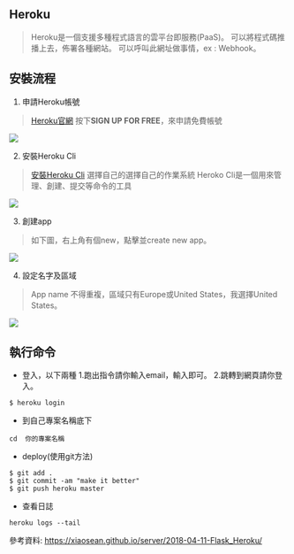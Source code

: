 ## Heroku
>Heroku是一個支援多種程式語言的雲平台即服務(PaaS)。
可以將程式碼推播上去，佈署各種網站。
可以呼叫此網址做事情，ex : Webhook。
## 安裝流程
1. 申請Heroku帳號
>[Heroku官網](https://www.heroku.com/)
按下**SIGN UP FOR FREE**，來申請免費帳號

![](https://i.imgur.com/knYjJEn.jpg)

2. 安裝Heroku Cli
>[安裝Heroku Cli](https://devcenter.heroku.com/articles/getting-started-with-python#set-up)
>選擇自己的選擇自己的作業系統
>Heroko Cli是一個用來管理、創建、提交等命令的工具

![](https://i.imgur.com/ICIlvze.jpg)

3. 創建app
>如下圖，右上角有個new，點擊並create new app。

![](https://i.imgur.com/nMsoUJq.jpg)

4. 設定名字及區域
>App name 不得重複，區域只有Europe或United States，我選擇United States。

![](https://i.imgur.com/EutF68S.jpg)

## 執行命令
* 登入，以下兩種
1.跑出指令請你輸入email，輸入即可。
2.跳轉到網頁請你登入。
```
$ heroku login
```
* 到自己專案名稱底下
```
cd  你的專案名稱
```
* deploy(使用git方法)
```
$ git add .
$ git commit -am "make it better"
$ git push heroku master
```
* 查看日誌
```
heroku logs --tail
```

參考資料:
https://xiaosean.github.io/server/2018-04-11-Flask_Heroku/
